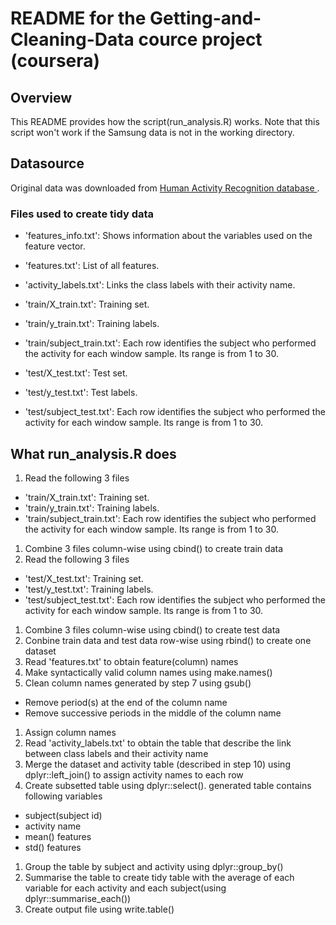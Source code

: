 # README for the Getting-and-Cleaning-Data cource project (coursera)
## Overview
This README provides how the script(run_analysis.R) works. Note that this script won't work if the Samsung data is not in the working directory.

## Datasource
Original data was downloaded from [Human Activity Recognition database ](https://archive.ics.uci.edu/ml/datasets/Human+Activity+Recognition+Using+Smartphones).

### Files used to create tidy data
- 'features_info.txt': Shows information about the variables used on the feature vector.

- 'features.txt': List of all features.

- 'activity_labels.txt': Links the class labels with their activity name.

- 'train/X_train.txt': Training set.

- 'train/y_train.txt': Training labels.

- 'train/subject_train.txt': Each row identifies the subject who performed the activity for each window sample. Its range is from 1 to 30.

- 'test/X_test.txt': Test set.

- 'test/y_test.txt': Test labels.

- 'test/subject_test.txt': Each row identifies the subject who performed the activity for each window sample. Its range is from 1 to 30. 

## What run_analysis.R does
1. Read the following 3 files
  + 'train/X_train.txt': Training set.
  + 'train/y_train.txt': Training labels.
  + 'train/subject_train.txt': Each row identifies the subject who performed the activity for each window sample. Its range is from 1 to 30.
1. Combine 3 files column-wise using cbind() to create train data
1. Read the following 3 files
  + 'test/X_test.txt': Training set.
  + 'test/y_test.txt': Training labels.
  + 'test/subject_test.txt': Each row identifies the subject who performed the activity for each window sample. Its range is from 1 to 30.
1. Combine 3 files column-wise using cbind() to create test data
1. Conbine train data and test data row-wise using rbind() to create one dataset
1. Read 'features.txt' to obtain feature(column) names
1. Make syntactically valid column names using make.names()
1. Clean column names generated by step 7 using gsub()
  + Remove period(s) at the end of the column name
  + Remove successive periods in the middle of the column name
1. Assign column names
1. Read 'activity_labels.txt' to obtain the table that describe the link between class labels and their activity name
1. Merge the dataset and activity table (described in step 10) using dplyr::left_join() to assign activity names to each row
1. Create subsetted table using dplyr::select(). generated table contains following variables
  + subject(subject id)
  + activity name
  + mean() features
  + std() features
1. Group the table by subject and activity using dplyr::group_by()
1. Summarise the table to create tidy table with the average of each variable for each activity and each subject(using dplyr::summarise_each())
1. Create output file using write.table()
